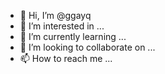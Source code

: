 - 👋 Hi, I’m @ggayq
- 👀 I’m interested in ...
- 🌱 I’m currently learning ...
- 💞️ I’m looking to collaborate on ...
- 📫 How to reach me ...

<!---
ggayq/ggayq is a ✨ special ✨ repository because its `README.md` (this file) appears on your GitHub profile.
You can click the Preview link to take a look at your changes.
--->
